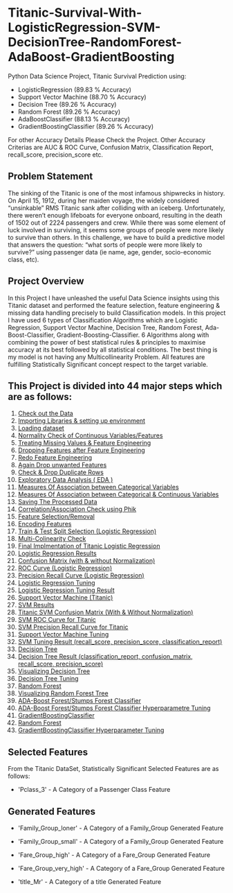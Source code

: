 # Titanic-Survival-With-LogisticRegression-SVM-DecisionTree-RandomForest-AdaBoost-GradientBoosting
Python Data Science Project, Titanic Survival Prediction using:

- LogisticRegression (89.83 % Accuracy)
- Support Vector Machine (88.70 % Accuracy)
- Decision Tree (89.26 % Accuracy)
- Random Forest (89.26 % Accuracy)
- AdaBoostClassifier (88.13 % Accuracy)
- GradientBoostingClassifier (89.26 % Accuracy)

For other Accuracy Details Please Check the Project. Other Accuracy Criterias are AUC & ROC Curve, Confusion Matrix, Classification Report, recall_score, precision_score etc.

## Problem Statement
The sinking of the Titanic is one of the most infamous shipwrecks in history.
On April 15, 1912, during her maiden voyage, the widely considered “unsinkable” RMS Titanic sank after colliding with an iceberg. Unfortunately, there weren’t enough lifeboats for everyone onboard, resulting in the death of 1502 out of 2224 passengers and crew.
While there was some element of luck involved in surviving, it seems some groups of people were more likely to survive than others.
In this challenge, we have to build a predictive model that answers the question: “what sorts of people were more likely to survive?” using passenger data (ie name, age, gender, socio-economic class, etc).

## Project Overview
In this Project I have unleashed the useful Data Science insights using this Titanic dataset and performed the feature selection, feature engineering & missing data handling precisely to build Classification models. In this project I have used 6 types of Classification Algorithms which are Logistic Regression, Support Vector Machine, Decision Tree, Random Forest, Ada-Boost-Classifier, Gradient-Boosting-Classifier. 6 Algorithms along with combining the power of best statistical rules & principles to maximise accuracy at its best followed by all statistical conditions. The best thing is my model is not having any Multicollinearity Problem. All features are fulfilling Statistically Significant concept respect to the target variable.

## This Project is divided into 44 major steps which are as follows:
1. [Check out the Data](#data-check)
2. [Importing Libraries & setting up environment](#imp-lib)
3. [Loading dataset](#data-load)
4. [Normality Check of Continuous Variables/Features](#norm-check)
5. [Treating Missing Values & Feature Engineering](#miss-val)
6. [Dropping Features after Feature Engineering](#drop-feature)
7. [Redo Feature Engineering](#redo-feature)
8. [Again Drop unwanted Features](#again-drop)
9. [Check & Drop Duplicate Rows](#drop-dupli)
10. [Exploratory Data Analysis ( EDA )](#data-expo)
11. [Measures Of Association between Categorical Variables](#cate-asso)
12. [Measures Of Association between Categorical & Continuous Variables](#cate-continu)
13. [Saving The Processed Data](#save-data)
14. [Correlation/Association Check using Phik](#corr-check)
15. [Feature Selection/Removal](#feature-removal)
16. [Encoding Features](#feature-removal)
17. [Train & Test Split Selection (Logistic Regression)](#train-split)
18. [Multi-Colinearity Check](#multi-check)
19. [Final Implmentation of Titanic Logistic Regression](#final-model)
20. [Logistic Regression Results](#log-result)
21. [Confusion Matrix (with & without Normalization)](#conf-norm)
23. [ROC Curve (Logistic Regression)](#ROC-Curve)
24. [Precision Recall Curve (Logistic Regression)](#Recall-Curve)
25. [Logistic Regression Tuning](#Log-Tuning)
26. [Logistic Regression Tuning Result](#Log-TuningResult)
27. [Support Vector Machine (Titanic)](#Titanic-SVM)
28. [SVM Results](#SVM-Result)
29. [Titanic SVM Confusion Matrix (With & Without Normalization)](#SVM-Matrix)
30. [SVM ROC Curve for Titanic](#SVM-ROC)
31. [SVM Precision Recall Curve for Titanic](#SVM-Precision)
32. [Support Vector Machine Tuning](#SVM-Tuning)
33. [SVM Tuning Result (recall_score, precision_score, classification_report)](#SVM-TuneResult)
34. [Decision Tree](#Decision-Tree)
35. [Decision Tree Result (classification_report, confusion_matrix, recall_score, precision_score)](#Decision-Result)
36. [Visualizing Decision Tree](#Viz-Tree)
37. [Decision Tree Tuning](#Tree-Tuning)
38. [Random Forest](#Random-Forest)
39. [Visualizing Random Forest Tree](#Viz-Tree)
40. [ADA-Boost Forest/Stumps Forest Classifier](#ADA-Boost)
41. [ADA-Boost Forest/Stumps Forest Classifier Hyperparametre Tuning](#ADA-Boost)
42. [GradientBoostingClassifier](#Gradient-Boosting)
43. [Random Forest](#Random-Forest)
44. [GradientBoostingClassifier Hyperparameter Tuning](#Gradient-Tune)

## Selected Features
From the Titanic DataSet, Statistically Significant Selected Features are as follows:

- 'Pclass_3' - A Category of a Passenger Class Feature

## Generated Features

- 'Family_Group_loner' - A Category of a Family_Group Generated Feature

- 'Family_Group_small' - A Category of a Family_Group Generated Feature

- 'Fare_Group_high' - A Category of a Fare_Group Generated Feature

- 'Fare_Group_very_high' - A Category of a Fare_Group Generated Feature

- 'title_Mr' - A Category of a title Generated Feature
